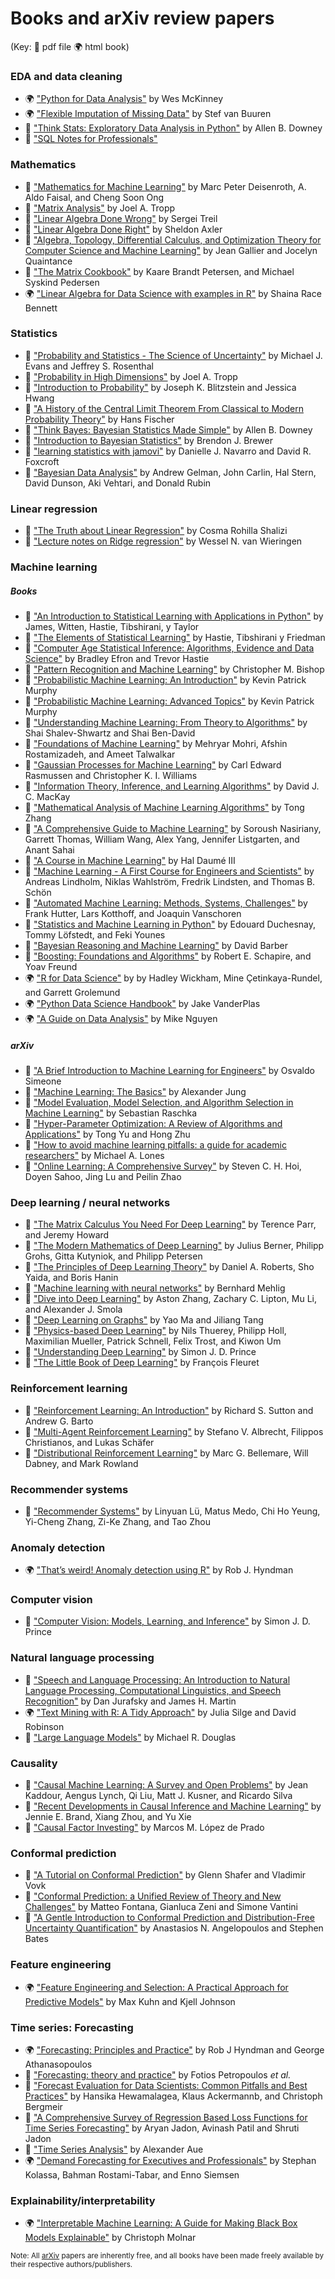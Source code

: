 # Books and arXiv review papers
(Key: :orange_book: pdf file :earth_africa: html book)

### EDA and data cleaning
* :earth_africa: ["Python for Data Analysis"](https://wesmckinney.com/book/) by Wes McKinney
* :earth_africa: ["Flexible Imputation of Missing Data"](https://stefvanbuuren.name/fimd/) by Stef van Buuren
* :orange_book: ["Think Stats: Exploratory Data Analysis in Python"](https://greenteapress.com/thinkstats2/thinkstats2.pdf) by Allen B. Downey
* :orange_book: ["SQL Notes for Professionals"](https://books.goalkicker.com/SQLBook/SQLNotesForProfessionals.pdf)


### Mathematics
* :orange_book: ["Mathematics for Machine Learning"](https://mml-book.github.io/book/mml-book.pdf) by Marc Peter Deisenroth, A. Aldo Faisal, and Cheng Soon Ong
* :orange_book: ["Matrix Analysis"](https://tropp.caltech.edu/notes/Tro22-Matrix-Analysis-LN.pdf) by Joel A. Tropp
* :orange_book: ["Linear Algebra Done Wrong"](https://www.math.brown.edu/streil/papers/LADW/LADW_2017-09-04.pdf) by Sergei Treil
* :orange_book: ["Linear Algebra Done Right"](https://link.springer.com/content/pdf/10.1007/978-3-031-41026-0.pdf) by Sheldon Axler
* :orange_book: ["Algebra, Topology, Differential Calculus, and Optimization Theory for Computer Science and Machine Learning"](https://www.cis.upenn.edu/~jean/gbooks/geomath.html) by Jean Gallier and Jocelyn Quaintance
* :orange_book: ["The Matrix Cookbook"](https://www2.imm.dtu.dk/pubdb/edoc/imm3274.pdf) by Kaare Brandt Petersen, and Michael Syskind Pedersen
* :earth_africa: ["Linear Algebra for Data Science with examples in R"](https://shainarace.github.io/LinearAlgebra/index.html) by Shaina Race Bennett

### Statistics
* :orange_book: ["Probability and Statistics - The Science of Uncertainty"](https://www.utstat.toronto.edu/mikevans/jeffrosenthal/book.pdf) by Michael J. Evans and Jeffrey S. Rosenthal
* :orange_book: ["Probability in High Dimensions"](https://tropp.caltech.edu/notes/Tro21-Probability-High-LN-corr.pdf) by Joel A. Tropp
* :orange_book: ["Introduction to Probability"](https://drive.google.com/file/d/1VmkAAGOYCTORq1wxSQqy255qLJjTNvBI/edit) by Joseph K. Blitzstein and Jessica Hwang
* :orange_book: ["A History of the Central Limit Theorem From Classical to Modern Probability Theory"](https://www.medicine.mcgill.ca/epidemiology/hanley/bios601/GaussianModel/HistoryCentralLimitTheorem.pdf) by Hans Fischer
* :orange_book: ["Think Bayes: Bayesian Statistics Made Simple"](https://www.greenteapress.com/thinkbayes/thinkbayes.pdf) by Allen B. Downey
* :orange_book: ["Introduction to Bayesian Statistics"](https://www.stat.auckland.ac.nz/~brewer/stats331.pdf) by Brendon J. Brewer
* :orange_book: ["learning statistics with jamovi"](https://davidfoxcroft.github.io/lsj-book/learning-statistics-with-jamovi.pdf) by Danielle J. Navarro and David R. Foxcroft
* :orange_book: ["Bayesian Data Analysis"](http://www.stat.columbia.edu/~gelman/book/BDA3.pdf) by Andrew Gelman, John Carlin, Hal Stern, David Dunson, Aki Vehtari, and Donald Rubin

### Linear regression
* :orange_book: ["The Truth about Linear Regression"](https://www.stat.cmu.edu/~cshalizi/TALR/TALR.pdf) by Cosma Rohilla Shalizi
* :orange_book: ["Lecture notes on Ridge regression"](https://arxiv.org/pdf/1509.09169.pdf) by Wessel N. van Wieringen 


### Machine learning
##### Books
* :orange_book: ["An Introduction to Statistical Learning with Applications in Python"](https://hastie.su.domains/ISLP/ISLP_website.pdf.view-in-google.html) by James, Witten, Hastie, Tibshirani, y Taylor
* :orange_book: ["The Elements of Statistical Learning"](https://hastie.su.domains/ElemStatLearn/printings/ESLII_print12_toc.pdf) by Hastie, Tibshirani y Friedman
* :orange_book: ["Computer Age Statistical Inference: Algorithms, Evidence and Data Science"](https://hastie.su.domains/CASI_files/PDF/casi.pdf) by Bradley Efron and Trevor Hastie
* :orange_book: ["Pattern Recognition and Machine Learning"](https://www.microsoft.com/en-us/research/uploads/prod/2006/01/Bishop-Pattern-Recognition-and-Machine-Learning-2006.pdf) by Christopher M. Bishop
* :orange_book: ["Probabilistic Machine Learning: An Introduction"](https://github.com/probml/pml-book/releases/latest/download/book1.pdf) by Kevin Patrick Murphy
* :orange_book: ["Probabilistic Machine Learning: Advanced Topics"](https://github.com/probml/pml2-book/releases/latest/download/book2.pdf) by Kevin Patrick Murphy
* :orange_book: ["Understanding Machine Learning: From Theory to Algorithms"](https://www.cs.huji.ac.il/~shais/UnderstandingMachineLearning/copy.html) by Shai Shalev-Shwartz and Shai Ben-David
* :orange_book: ["Foundations of Machine Learning"](https://www.dropbox.com/s/38p0j6ds5q9c8oe/10290.pdf) by Mehryar Mohri, Afshin Rostamizadeh, and Ameet Talwalkar
* :orange_book: ["Gaussian Processes for Machine Learning"](https://gaussianprocess.org/gpml/chapters/RW.pdf) by Carl Edward Rasmussen and Christopher K. I. Williams
* :orange_book: ["Information Theory, Inference, and Learning Algorithms"](https://www.inference.org.uk/itprnn/book.pdf) by David J. C. MacKay
* :orange_book: ["Mathematical Analysis of Machine Learning Algorithms"](https://tongzhang-ml.org/lt-book/lt-book.pdf) by Tong Zhang
* :orange_book: ["A Comprehensive Guide to Machine Learning"](https://snasiriany.me/files/ml-book.pdf) by Soroush Nasiriany, Garrett Thomas, William Wang, Alex Yang, Jennifer Listgarten, and Anant Sahai
* :orange_book: ["A Course in Machine Learning"](http://ciml.info/dl/v0_99/ciml-v0_99-all.pdf) by Hal Daumé III
* :orange_book: ["Machine Learning - A First Course for Engineers and Scientists"](https://smlbook.org/book/sml-book-draft-latest.pdf) by Andreas Lindholm, Niklas Wahlström, Fredrik Lindsten, and Thomas B. Schön
* :orange_book: ["Automated Machine Learning: Methods, Systems, Challenges"](https://link.springer.com/content/pdf/10.1007/978-3-030-05318-5.pdf) by  Frank Hutter, Lars Kotthoff, and Joaquin Vanschoren
* :orange_book: ["Statistics and Machine Learning in Python"](https://raw.githubusercontent.com/duchesnay/data/master/pdf/StatisticsMachineLearningPython.pdf) by Edouard Duchesnay, Tommy Löfstedt, and Feki Younes
* :orange_book: ["Bayesian Reasoning and Machine Learning"](http://web4.cs.ucl.ac.uk/staff/D.Barber/textbook/200620.pdf) by David Barber
* :orange_book: ["Boosting: Foundations and Algorithms"](https://direct.mit.edu/books/book-pdf/2091763/book_9780262301183.pdf) by  Robert E. Schapire, and Yoav Freund
* :earth_africa: ["R for Data Science"](https://r4ds.hadley.nz/) by by Hadley Wickham, Mine Çetinkaya-Rundel, and Garrett Grolemund
* :earth_africa: ["Python Data Science Handbook"](https://jakevdp.github.io/PythonDataScienceHandbook/) by Jake VanderPlas
* :earth_africa: ["A Guide on Data Analysis"](https://bookdown.org/mike/data_analysis/) by Mike Nguyen


##### arXiv
* :orange_book: ["A Brief Introduction to Machine Learning for Engineers"](https://arxiv.org/pdf/1709.02840.pdf) by Osvaldo Simeone
* :orange_book: ["Machine Learning: The Basics"](https://arxiv.org/pdf/1805.05052.pdf) by Alexander Jung
* :orange_book: ["Model Evaluation, Model Selection, and Algorithm Selection in Machine Learning"](https://arxiv.org/pdf/1811.12808.pdf) by Sebastian Raschka
* :orange_book: ["Hyper-Parameter Optimization: A Review of Algorithms and Applications"](https://arxiv.org/pdf/2003.05689.pdf) by Tong Yu and Hong Zhu
* :orange_book: ["How to avoid machine learning pitfalls: a guide for academic researchers"](https://arxiv.org/pdf/2108.02497.pdf) by Michael A. Lones
* :orange_book: ["Online Learning: A Comprehensive Survey"](https://arxiv.org/pdf/1802.02871.pdf) by Steven C. H. Hoi, Doyen Sahoo, Jing Lu and Peilin Zhao

### Deep learning / neural networks
* :orange_book: ["The Matrix Calculus You Need For Deep Learning"](https://arxiv.org/pdf/1802.01528.pdf) by Terence Parr, and Jeremy Howard
* :orange_book: ["The Modern Mathematics of Deep Learning"](https://arxiv.org/pdf/2105.04026.pdf) by Julius Berner, Philipp Grohs, Gitta Kutyniok, and Philipp Petersen
* :orange_book: ["The Principles of Deep Learning Theory"](https://arxiv.org/pdf/2106.10165.pdf) by Daniel A. Roberts, Sho Yaida, and Boris Hanin
* :orange_book: ["Machine learning with neural networks"](https://arxiv.org/pdf/1901.05639.pdf) by Bernhard Mehlig
* :orange_book: ["Dive into Deep Learning"](https://arxiv.org/pdf/2106.11342.pdf) by Aston Zhang, Zachary C. Lipton, Mu Li, and Alexander J. Smola
* :orange_book: ["Deep Learning on Graphs"](https://yaoma24.github.io/dlg_book/dlg_book.pdf) by Yao Ma and Jiliang Tang
* :orange_book: ["Physics-based Deep Learning"](https://browse.arxiv.org/pdf/2109.05237.pdf) by Nils Thuerey, Philipp Holl, Maximilian Mueller, Patrick Schnell, Felix Trost, and Kiwon Um
* :orange_book: ["Understanding Deep Learning"](https://github.com/udlbook/udlbook/releases/download/v1.15/UnderstandingDeepLearning_23_10_23_C.pdf) by Simon J. D. Prince 
* :orange_book: ["The Little Book of Deep Learning"](https://fleuret.org/public/lbdl.pdf) by François Fleuret

### Reinforcement learning
* :orange_book: ["Reinforcement Learning: An Introduction"](http://www.incompleteideas.net/book/RLbook2020.pdf) by Richard S. Sutton and Andrew G. Barto
* :orange_book: ["Multi-Agent Reinforcement Learning"](https://www.marl-book.com/download) by  Stefano V. Albrecht,  Filippos Christianos, and Lukas Schäfer
* :orange_book: ["Distributional Reinforcement Learning"](https://direct.mit.edu/books/book-pdf/2111075/book_9780262374026.pdf) by  Marc G. Bellemare, Will Dabney, and Mark Rowland

### Recommender systems
* :orange_book: ["Recommender Systems"](https://arxiv.org/pdf/1202.1112.pdf) by Linyuan Lü, Matus Medo, Chi Ho Yeung, Yi-Cheng Zhang, Zi-Ke Zhang, and Tao Zhou

### Anomaly detection
* :earth_africa: ["That’s weird! Anomaly detection using R"](https://otexts.com/weird/) by Rob J. Hyndman

### Computer vision
* :orange_book: ["Computer Vision:  Models, Learning, and Inference"](http://www.computervisionmodels.com/) by Simon J. D. Prince

### Natural language processing
* :orange_book: ["Speech and Language Processing: An Introduction to Natural Language Processing, Computational Linguistics, and Speech Recognition"](https://web.stanford.edu/~jurafsky/slp3/ed3book_jan72023.pdf) by  Dan Jurafsky and James H. Martin 
* :earth_africa: ["Text Mining with R: A Tidy Approach"](https://www.tidytextmining.com/) by Julia Silge and David Robinson
* :orange_book: ["Large Language Models"](https://arxiv.org/pdf/2307.05782.pdf) by Michael R. Douglas

### Causality
* :orange_book: ["Causal Machine Learning: A Survey and Open Problems"](https://arxiv.org/pdf/2206.15475.pdf) by Jean Kaddour, Aengus Lynch, Qi Liu, Matt J. Kusner, and Ricardo Silva
* :orange_book: ["Recent Developments in Causal Inference and Machine Learning"](https://www.annualreviews.org/doi/pdf/10.1146/annurev-soc-030420-015345) by Jennie E. Brand, Xiang Zhou, and Yu Xie
* :orange_book: ["Causal Factor Investing"](https://www.cambridge.org/core/services/aop-cambridge-core/content/view/9AFE270D7099B787B8FD4F4CBADE0C6E/9781009397292AR.pdf/causal-factor-investing.pdf) by Marcos M. López de Prado

### Conformal prediction
* :orange_book: ["A Tutorial on Conformal Prediction"](https://arxiv.org/pdf/0706.3188.pdf) by Glenn Shafer and Vladimir Vovk
* :orange_book: ["Conformal Prediction: a Unified Review of Theory and New Challenges"](https://arxiv.org/pdf/2005.07972.pdf) by Matteo Fontana, Gianluca Zeni and Simone Vantini
* :orange_book: ["A Gentle Introduction to Conformal Prediction and Distribution-Free Uncertainty Quantification"](https://arxiv.org/pdf/2107.07511.pdf) by Anastasios N. Angelopoulos and Stephen Bates

### Feature engineering
* :earth_africa: ["Feature Engineering and Selection: A Practical Approach for Predictive Models"](http://www.feat.engineering/) by Max Kuhn and Kjell Johnson

### Time series: Forecasting
* :earth_africa: ["Forecasting: Principles and Practice"](https://otexts.com/fpp3/) by Rob J Hyndman and George Athanasopoulos
* :orange_book: ["Forecasting: theory and practice"](https://arxiv.org/pdf/2012.03854.pdf) by Fotios Petropoulos *et al.*
* :orange_book: ["Forecast Evaluation for Data Scientists: Common Pitfalls and Best Practices"](https://arxiv.org/pdf/2203.10716.pdf) by Hansika Hewamalagea, Klaus Ackermannb, and Christoph Bergmeir
* :orange_book: ["A Comprehensive Survey of Regression Based Loss Functions for Time Series Forecasting"](https://arxiv.org/pdf/2211.02989.pdf) by Aryan Jadon, Avinash Patil and Shruti Jadon
* :orange_book: ["Time Series Analysis"](https://batch.libretexts.org/print/Letter/Finished/stats-826/Full.pdf) by Alexander Aue
* :earth_africa: ["Demand Forecasting for Executives and Professionals"](https://dfep.netlify.app/) by Stephan Kolassa, Bahman Rostami-Tabar, and Enno Siemsen


### Explainability/interpretability
* :earth_africa: ["Interpretable Machine Learning: A Guide for Making Black Box Models Explainable"](https://christophm.github.io/interpretable-ml-book/) by Christoph Molnar


<sub>Note: All [arXiv](https://arxiv.org/) papers are inherently free, and all books have been made freely available by their respective authors/publishers.</sub>
